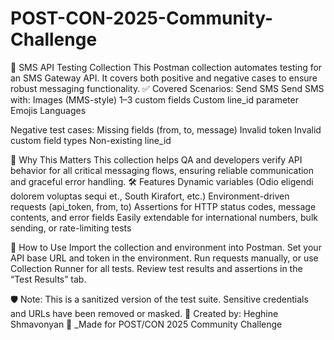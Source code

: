 # POST-CON-2025-Community-Challenge

📄 SMS API Testing Collection
This Postman collection automates testing for an SMS Gateway API. It covers both positive and negative cases to ensure robust messaging functionality.
✅ Covered Scenarios:
Send SMS
Send SMS with:
Images (MMS-style)
1–3 custom fields
Custom line_id parameter
Emojis
Languages

Negative test cases:
Missing fields (from, to, message)
Invalid token
Invalid custom field types
Non-existing line_id


🧠 Why This Matters
This collection helps QA and developers verify API behavior for all critical messaging flows, ensuring reliable communication and graceful error handling.
🛠️ Features
Dynamic variables (Odio eligendi dolorem voluptas sequi et., South Kirafort, etc.)
Environment-driven requests (api_token, from, to)
Assertions for HTTP status codes, message contents, and error fields
Easily extendable for international numbers, bulk sending, or rate-limiting tests

🚀 How to Use
Import the collection and environment into Postman.
Set your API base URL and token in the environment.
Run requests manually, or use Collection Runner for all tests.
Review test results and assertions in the “Test Results” tab.

🛡️ Note: This is a sanitized version of the test suite. Sensitive credentials and URLs have been removed or masked.
👤 Created by: Heghine Shmavonyan
🔧 _Made for POST/CON 2025 Community Challenge
